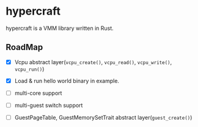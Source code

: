 # hypercraft
hypercraft is a VMM library written in Rust.

## RoadMap
- [x] Vcpu abstract layer(`vcpu_create()`, `vcpu_read()`, `vcpu_write()`, `vcpu_run()`)
- [x] Load & run hello world binary in example.
- [ ] multi-core support
- [ ] multi-guest switch support
- [ ] GuestPageTable, GuestMemorySetTrait abstract layer(`guest_create()`)

